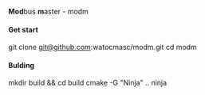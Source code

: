 **Mod**bus **m**aster - modm

#### Get start

git clone git@github.com:watocmasc/modm.git
cd modm

#### Bulding

mkdir build && cd build
cmake -G "Ninja" ..
ninja
